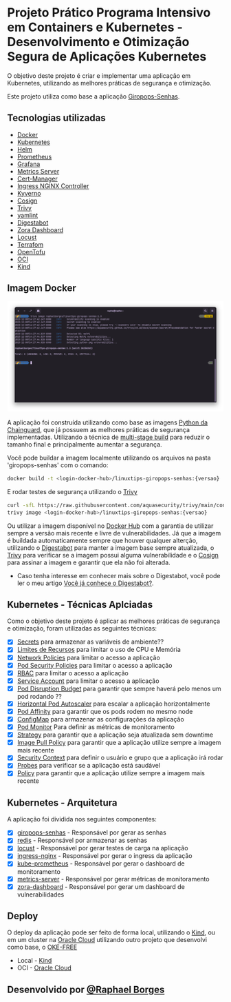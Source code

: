 # Projeto Prático Programa Intensivo em Containers e Kubernetes - Desenvolvimento e Otimização Segura de Aplicações Kubernetes

O objetivo deste projeto é criar e implementar uma aplicação em Kubernetes, utilizando as melhores práticas de segurança e otimização.

Este projeto utiliza como base a aplicação [Giropops-Senhas](https://github.com/badtuxx/giropops-senhas).

## Tecnologias utilizadas

- [Docker](https://docs.docker.com/get-docker/)
- [Kubernetes](https://kubernetes.io/docs/home/)
- [Helm](https://helm.sh/docs/intro/install/)
- [Prometheus](https://prometheus.io/docs/prometheus/latest/installation/)
- [Grafana](https://grafana.com/docs/grafana/latest/installation/)
- [Metrics Server](https://github.com/kubernetes-sigs/metrics-server)
- [Cert-Manager](https://cert-manager.io/docs/installation/kubernetes/)
- [Ingress NGINX Controller](https://kubernetes.github.io/ingress-nginx/deploy/)
- [Kyverno](https://kyverno.io/)
- [Cosign](https://github.com/sigstore/cosign)
- [Trivy](https://aquasecurity.github.io/trivy/v0.47/getting-started/installation/)
- [yamlint](https://yamllint.readthedocs.io/en/stable/index.html)
- [Digestabot](https://github.com/chainguard-dev/digestabot)
- [Zora Dashboard](https://zora-dashboard.undistro.io/)
- [Locust](https://locust.io/)
- [Terrafom](https://www.terraform.io)
- [OpenTofu](https://opentofu.org/)
- [OCI](https://www.oracle.com/br/cloud/)
- [Kind](https://kind.sigs.k8s.io/docs/user/quick-start/)



## Imagem Docker

![Trivy](static/trivy.png)

A aplicação foi construída utilizando como base as imagens [Python da Chainguard](https://edu.chainguard.dev/chainguard/chainguard-images/reference/python/), que já possuem as melhores práticas de segurança implementadas. Utilizando a técnica de [multi-stage build](https://docs.docker.com/develop/develop-images/multistage-build/) para reduzir o tamanho final e principalmente aumentar a segurança.

Você pode buildar a imagem localmente utilizando os arquivos na pasta 'giropops-senhas' com o comando:

```bash
docker build -t <login-docker-hub>/linuxtips-giropops-senhas:{versao} .
```

E rodar testes de segurança utilizando o [Trivy](https://aquasecurity.github.io/trivy/v0.47/getting-started/installation/)

```bash
curl -sfL https://raw.githubusercontent.com/aquasecurity/trivy/main/contrib/install.sh | sh -s -- -b /usr/local/bin v0.47.0
trivy image <login-docker-hub>/linuxtips-giropops-senhas:{versao}
```

Ou utilizar a imagem disponível no [Docker Hub](https://hub.docker.com/repository/docker/raphaelborges/linuxtips-giropops-senhas/) com a garantia de utilizar sempre a versão mais recente e livre de vulnerabilidades. Já que a imagem é buildada automaticamente sempre que houver qualquer alterção, utilizando o [Digestabot](https://github.com/chainguard-dev/digestabot) para manter a imagem base sempre atualizada, o [Trivy](https://trivy.dev/) para verificar se a imagem possui alguma vulnerabilidade e o [Cosign](https://docs.sigstore.dev/) para assinar a imagem e garantir que ela não foi alterada.

* Caso tenha interesse em conhecer mais sobre o Digestabot, você pode ler o meu artigo [Você já conhece o Digestabot?](https://dev.to/raphaborges/voce-ja-conhece-o-digestabot-787).

## Kubernetes - Técnicas Aplciadas

Como o objetivo deste projeto é aplicar as melhores práticas de segurança e otimização, foram utilizadas as seguintes técnicas:

- [x] [Secrets](https://kubernetes.io/docs/concepts/configuration/secret/) para armazenar as variáveis de ambiente??
- [x] [Limites de Recursos](https://kubernetes.io/docs/concepts/configuration/manage-resources-containers/) para limitar o uso de CPU e Memória
- [x] [Network Policies](https://kubernetes.io/docs/concepts/services-networking/network-policies/) para limitar o acesso a aplicação
- [x] [Pod Security Policies](https://kubernetes.io/docs/concepts/policy/pod-security-policy/) para limitar o acesso a aplicação
- [x] [RBAC](https://kubernetes.io/docs/reference/access-authn-authz/rbac/) para limitar o acesso a aplicação
- [x] [Service Account](https://kubernetes.io/docs/tasks/configure-pod-container/configure-service-account/) para limitar o acesso a aplicação
- [x] [Pod Disruption Budget](https://kubernetes.io/docs/tasks/run-application/configure-pdb/) para garantir que sempre haverá pelo menos um pod rodando ??
- [x] [Horizontal Pod Autoscaler](https://kubernetes.io/docs/tasks/run-application/horizontal-pod-autoscale/) para escalar a aplicação horizontalmente
- [x] [Pod Affinity](https://kubernetes.io/docs/concepts/scheduling-eviction/assign-pod-node/#affinity-and-anti-affinity) para garantir que os pods rodem no mesmo node
- [x] [ConfigMap](https://kubernetes.io/docs/concepts/configuration/configmap/) para armazenar as configurações da aplicação
- [x] [Pod Monitor](https://docs.openshift.com/container-platform/4.14/rest_api/monitoring_apis/podmonitor-monitoring-coreos-com-v1.html) Para definir as métricas de monitoramento
- [x] [Strategy](https://kubernetes.io/docs/concepts/workloads/controllers/deployment/#strategy) para garantir que a aplicação seja atualizada sem downtime
- [x] [Image Pull Policy](https://kubernetes.io/docs/concepts/containers/images/#updating-images) para garantir que a aplicação utilize sempre a imagem mais recente
- [x] [Security Context](https://kubernetes.io/docs/tasks/configure-pod-container/security-context/) para definir o usuário e grupo que a aplicação irá rodar
- [x] [Probes](https://kubernetes.io/docs/tasks/configure-pod-container/configure-liveness-readiness-startup-probes/) para verificar se a aplicação está saudável
- [x] [Policy](https://kubernetes.io/docs/concepts/policy/pod-security-policy/) para garantir que a aplicação utilize sempre a imagem mais recente

## Kubernetes - Arquitetura

A aplicação foi dividida nos seguintes componentes:

- [x] [giropops-senhas](giropops-senhas/deployment.yaml) - Responsável por gerar as senhas
- [x] [redis](redis/deployment.yaml) - Responsável por armazenar as senhas
- [x] [locust](locust/deployment.yaml) - Responsável por gerar testes de carga na aplicação
- [x] [ingress-nginx](ingress-nginx/deployment.yaml) - Responsável por gerar o ingress da aplicação
- [x] [kube-prometheus](kube-prometheus/deployment.yaml) - Responsável por gerar o dashboard de monitoramento
- [x] [metrics-server](metrics-server/deployment.yaml) - Responsável por gerar métricas de monitoramento
- [x] [zora-dashboard](zora-dashboard/deployment.yaml) - Responsável por gerar um dashboard de vulnerabilidades

## Deploy

O deploy da aplicação pode ser feito de forma local, utilizando o [Kind](https://kind.sigs.k8s.io/docs/user/quick-start/), ou em um cluster na [Oracle Cloud](https://www.oracle.com/br/cloud/) utilizando outro projeto que desenvolvi como base, o [OKE-FREE](https://github.com/rapha-Borges/oke-free)

- Local - [Kind](kind/README.md)
- OCI   - [Oracle Cloud](OCI/README.md)

## Desenvolvido por [@Raphael Borges](https://r11s.com.br/)